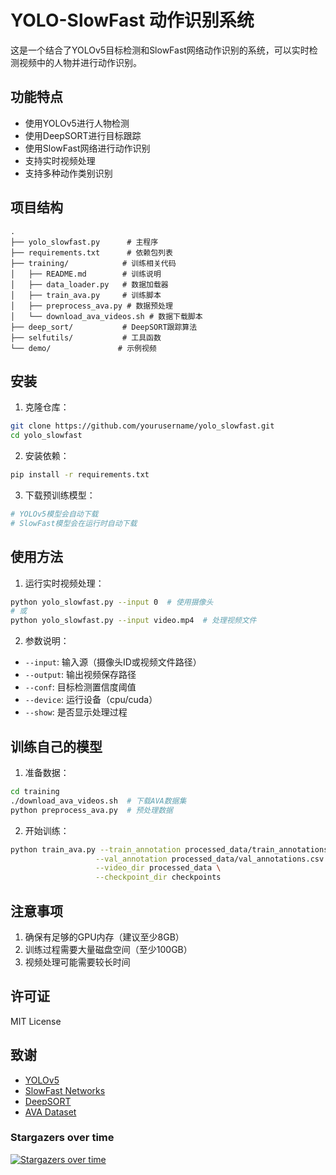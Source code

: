 # YOLO-SlowFast 动作识别系统

这是一个结合了YOLOv5目标检测和SlowFast网络动作识别的系统，可以实时检测视频中的人物并进行动作识别。

## 功能特点

- 使用YOLOv5进行人物检测
- 使用DeepSORT进行目标跟踪
- 使用SlowFast网络进行动作识别
- 支持实时视频处理
- 支持多种动作类别识别

## 项目结构

```
.
├── yolo_slowfast.py      # 主程序
├── requirements.txt      # 依赖包列表
├── training/            # 训练相关代码
│   ├── README.md        # 训练说明
│   ├── data_loader.py   # 数据加载器
│   ├── train_ava.py     # 训练脚本
│   ├── preprocess_ava.py # 数据预处理
│   └── download_ava_videos.sh # 数据下载脚本
├── deep_sort/           # DeepSORT跟踪算法
├── selfutils/           # 工具函数
└── demo/               # 示例视频
```

## 安装

1. 克隆仓库：
```bash
git clone https://github.com/yourusername/yolo_slowfast.git
cd yolo_slowfast
```

2. 安装依赖：
```bash
pip install -r requirements.txt
```

3. 下载预训练模型：
```bash
# YOLOv5模型会自动下载
# SlowFast模型会在运行时自动下载
```

## 使用方法

1. 运行实时视频处理：
```bash
python yolo_slowfast.py --input 0  # 使用摄像头
# 或
python yolo_slowfast.py --input video.mp4  # 处理视频文件
```

2. 参数说明：
- `--input`: 输入源（摄像头ID或视频文件路径）
- `--output`: 输出视频保存路径
- `--conf`: 目标检测置信度阈值
- `--device`: 运行设备（cpu/cuda）
- `--show`: 是否显示处理过程

## 训练自己的模型

1. 准备数据：
```bash
cd training
./download_ava_videos.sh  # 下载AVA数据集
python preprocess_ava.py  # 预处理数据
```

2. 开始训练：
```bash
python train_ava.py --train_annotation processed_data/train_annotations.csv \
                   --val_annotation processed_data/val_annotations.csv \
                   --video_dir processed_data \
                   --checkpoint_dir checkpoints
```

## 注意事项

1. 确保有足够的GPU内存（建议至少8GB）
2. 训练过程需要大量磁盘空间（至少100GB）
3. 视频处理可能需要较长时间

## 许可证

MIT License

## 致谢

- [YOLOv5](https://github.com/ultralytics/yolov5)
- [SlowFast Networks](https://github.com/facebookresearch/SlowFast)
- [DeepSORT](https://github.com/nwojke/deep_sort)
- [AVA Dataset](https://research.google.com/ava/)

### Stargazers over time

[![Stargazers over time](https://starchart.cc/wufan-tb/yolo_slowfast.svg)](https://starchart.cc/wufan-tb/yolo_slowfast)


